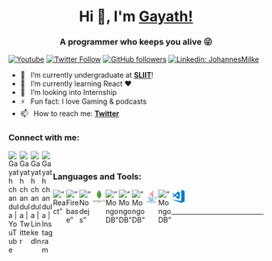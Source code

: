 <h1 align="center"> Hi 👋, I'm <a href="https://www.youtube.com/channel/UCb-5OjndhZqj1JISfhWK7zQ">Gayath!</a></h1>
<h3 align="center">A programmer who keeps you alive 😜</h3>

[![Youtube](https://img.shields.io/static/v1?label=Gayath&message=Subscribe&logo=YouTube&color=FF0000&style=for-the-badge)][youtube]
[![Twitter Follow](https://img.shields.io/twitter/follow/gayath?color=1DA1F2&label=Followers&logo=twitter&style=for-the-badge)][twitter]
[![GitHub followers](https://img.shields.io/github/followers/Gayath1?logo=GitHub&style=for-the-badge)][github]
[![Linkedin: JohannesMilke](https://img.shields.io/badge/-CONNECT-blue?style=for-the-badge&logo=Linkedin&link=https://www.linkedin.com/in/gayathchandula/)][linkedin]

- 🔭 &ensp;I’m currently undergraduate at [**SLIIT**][youtube]!
- 🌱 &ensp;I’m currently learning React ❤️
- 👯 &ensp;I’m looking into Internship
- ⚡ &ensp;Fun fact: I love Gaming & podcasts
- 📫 &ensp;How to reach me: [**Twitter**][twitter]

### Connect with me:



[<img align="left" alt="Gayath chandula | YouTube" width="22px" src="https://cdn.jsdelivr.net/npm/simple-icons@v3/icons/youtube.svg" />][youtube]
[<img align="left" alt="Gayath chandula | Twitter" width="22px" src="https://cdn.jsdelivr.net/npm/simple-icons@v3/icons/twitter.svg" />][twitter]
[<img align="left" alt="Gayath chandula | LinkedIn" width="22px" src="https://cdn.jsdelivr.net/npm/simple-icons@v3/icons/linkedin.svg" />][linkedin]
[<img align="left" alt="Gayath chandula | Instagram" width="22px" src="https://cdn.jsdelivr.net/npm/simple-icons@v3/icons/instagram.svg" />][instagram]

<br />

### Languages and Tools:
[<img align="left" alt=“React” width="26px" src="https://www.vectorlogo.zone/logos/reactjs/reactjs-icon.svg" />][youtube]
[<img align="left" alt=“Firebase” width="26px" src="https://www.vectorlogo.zone/logos/firebase/firebase-icon.svg" />][youtube]
[<img align="left" alt=“Nodejs” width="26px" src="https://www.vectorlogo.zone/logos/nodejs/nodejs-horizontal.svg" />][youtube]
[<img align="left" alt=“MongoDB” width="26px" src="https://github.com/devicons/devicon/blob/master/icons/mongodb/mongodb-original-wordmark.svg" />][youtube]
[<img align="left" alt=“MongoDB” width="26px" src="https://www.vectorlogo.zone/logos/w3_html5/w3_html5-icon.svg" />][youtube]
[<img align="left" alt=“MongoDB” width="26px" src="https://www.vectorlogo.zone/logos/getbootstrap/getbootstrap-icon.svg" />][youtube]
[<img align="left" alt=“MongoDB” width="26px" src="https://github.com/detain/svg-logos/blob/master/svg/mysql-5.svg" />][youtube]
[<img align="left" alt=“MongoDB” width="26px" src="https://github.com/devicons/devicon/blob/master/icons/java/java-original.svg" />][youtube]
[<img align="left" alt=“MongoDB” width="26px" src="https://raw.githubusercontent.com/detain/svg-logos/master/svg/javascript.svg" />][youtube]
[<img align="left" alt=“Github” width="26px" src="https://raw.githubusercontent.com/github/explore/80688e429a7d4ef2fca1e82350fe8e3517d3494d/topics/visual-studio-code/visual-studio-code.png" />][youtube]



<br />
<br />

---

[youtube]: https://www.youtube.com/channel/UCb-5OjndhZqj1JISfhWK7zQ
[twitter]: https://twitter.com/GayanChandula
[linkedin]: https://linkedin.com/in/gayathchandula  
[github]: https://github.com/Gayath1
[instagram]: https://www.instagram.com/gayanchandula/
[sliit]: https://www.sliit.lk
